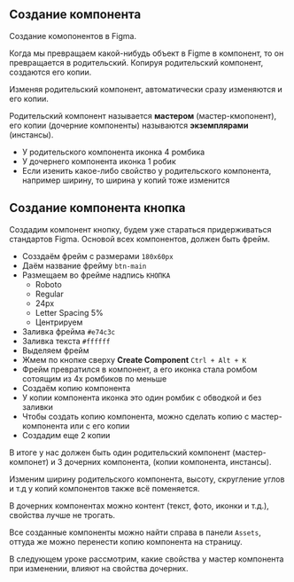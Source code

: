 ## Создание компонента
Создание комопонентов в Figma.

Когда мы превращаем какой-нибудь объект в Figme в компонент, то он превращается в родительский. Копируя родительский компонент, создаются его копии.

Изменяя родительский компонент, автоматически сразу изменяются и его копии.

Родительский компонент называется **мастером** (мастер-кмопонент), его копии (дочерние компоненты) называются **экземплярами** (инстансы).

- У родительского компонента иконка 4 ромбика
- У дочернего компонента иконка 1 робик
- Если изенить какое-либо свойство у родительского компонента, например ширину, то ширина у копий тоже изменится

## Создание компонента кнопка
Создадим компонент кнопку, будем уже стараться придерживаться стандартов Figma. Основой всех компонентов, должен быть фрейм.

- Созздаём фрейм с размерами `180x60px`
- Даём название фрейму `btn-main`
- Размещаем во фрейме надпись `КНОПКА`
    - Roboto
    - Regular
    - 24px
    - Letter Spacing 5%
    - Центрируем
- Заливка фрейма `#e74c3c`
- Заливка текста `#ffffff`
- Выделяем фрейм
- Жмем по кнопке сверху **Create Component** `Ctrl + Alt + K`
- Фрейм превратился в компонент, а его иконка стала ромбом сотоящим из 4х ромбиков по меньше
- Создаём копию компонента
- У копии компонента иконка это один ромбик с обводкой и без заливки
- Чтобы создать копию компонента, можно сделать копию с мастер-компонента или с его копии
- Создадим еще 2 копии

В итоге у нас должен быть один родительский компонент (мастер-компонет) и 3 дочерних компонента, (копии компонента, инстансы).

Изменим ширину родительского компонента, высоту, скругление углов и т.д у копий компонентов также всё поменяется.

В дочерних компонентах можно контент (текст, фото, иконки и т.д.), свойства лучше не трогать.

Все созданные компоненты можно найти справа в панели `Assets`, оттуда же можно перенести копию компонента на страницу.

В следующем уроке рассмотрим, какие свойства у мастер компонента при изменении, влияют на свойства дочерних.
